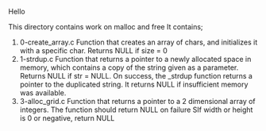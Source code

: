 Hello

This directory contains work on malloc and free
It contains;

1. 0-create_array.c
    Function that creates an array of chars, and initializes it with a specific char.
    Returns NULL if size = 0
2. 1-strdup.c
    Function that returns a pointer to a newly allocated space in memory,
        which contains a copy of the string given as a parameter.
    Returns NULL if str = NULL.
    On success, the _strdup function returns a pointer to the duplicated string.
    It returns NULL if insufficient memory was available.
3. 3-alloc_grid.c
    Function that returns a pointer to a 2 dimensional array of integers.
    The function should return NULL on failure
    SIf width or height is 0 or negative, return NULL